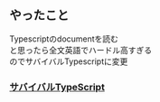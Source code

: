 ## やったこと
Typescriptのdocumentを読む  
と思ったら全文英語でハードル高すぎる  
のでサバイバルTypescriptに変更  

### [サバイバルTypeScript](https://typescriptbook.jp/)  




